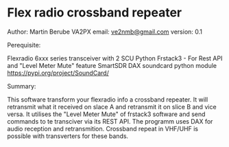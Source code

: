 Flex radio crossband repeater
=============================
Author:  Martin Berube  VA2PX
email:   ve2nmb@gmail.com
version: 0.1
    
Perequisite:
    
Flexradio 6xxx series transceiver with 2 SCU
Python
Frstack3 - For Rest API and "Level Meter Mute" feature
SmartSDR DAX
soundcard python module https://pypi.org/project/SoundCard/
    
Summary:
    
This software transform your flexradio info a crossband repeater.  It will retransmit what it received on slace A and retransmit it on slice B and vice versa.  It utilises the "Level Meter Mute" of frstack3 software and send commands to te transciver via its REST API.  The programm uses DAX for audio reception and retransmition.  Crossband repeat in VHF/UHF is possible with transverters for these bands.
